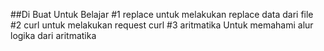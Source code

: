 ##Di Buat Untuk Belajar
#1 replace
untuk melakukan replace data dari file
#2 curl
untuk melakukan request curl
#3 aritmatika
Untuk memahami alur logika dari aritmatika